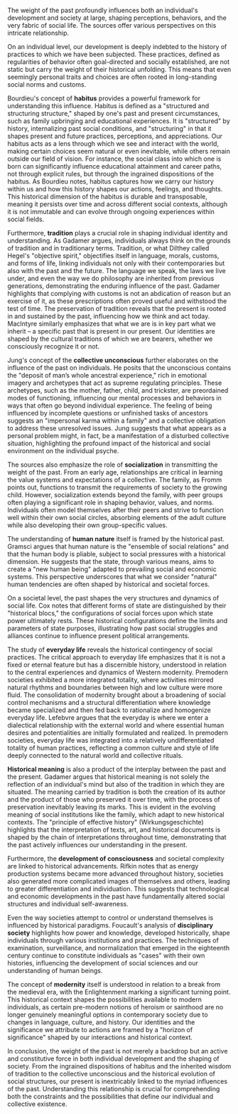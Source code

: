 The weight of the past profoundly influences both an individual's development and society at large, shaping perceptions, behaviors, and the very fabric of social life. The sources offer various perspectives on this intricate relationship.

On an individual level, our development is deeply indebted to the history of practices to which we have been subjected. These practices, defined as regularities of behavior often goal-directed and socially established, are not static but carry the weight of their historical unfolding. This means that even seemingly personal traits and choices are often rooted in long-standing social norms and customs.

Bourdieu's concept of **habitus** provides a powerful framework for understanding this influence. Habitus is defined as a "structured and structuring structure," shaped by one's past and present circumstances, such as family upbringing and educational experiences. It is "structured" by history, internalizing past social conditions, and "structuring" in that it shapes present and future practices, perceptions, and appreciations. Our habitus acts as a lens through which we see and interact with the world, making certain choices seem natural or even inevitable, while others remain outside our field of vision. For instance, the social class into which one is born can significantly influence educational attainment and career paths, not through explicit rules, but through the ingrained dispositions of the habitus. As Bourdieu notes, habitus captures how we carry our history within us and how this history shapes our actions, feelings, and thoughts. This historical dimension of the habitus is durable and transposable, meaning it persists over time and across different social contexts, although it is not immutable and can evolve through ongoing experiences within social fields.

Furthermore, **tradition** plays a crucial role in shaping individual identity and understanding. As Gadamer argues, individuals always think on the grounds of tradition and in traditionary terms. Tradition, or what Dilthey called Hegel's "objective spirit," objectifies itself in language, morals, customs, and forms of life, linking individuals not only with their contemporaries but also with the past and the future. The language we speak, the laws we live under, and even the way we do philosophy are inherited from previous generations, demonstrating the enduring influence of the past. Gadamer highlights that complying with customs is not an abdication of reason but an exercise of it, as these prescriptions often proved useful and withstood the test of time. The preservation of tradition reveals that the present is rooted in and sustained by the past, influencing how we think and act today. MacIntyre similarly emphasizes that what we are is in key part what we inherit – a specific past that is present in our present. Our identities are shaped by the cultural traditions of which we are bearers, whether we consciously recognize it or not.

Jung's concept of the **collective unconscious** further elaborates on the influence of the past on individuals. He posits that the unconscious contains the "deposit of man’s whole ancestral experience," rich in emotional imagery and archetypes that act as supreme regulating principles. These archetypes, such as the mother, father, child, and trickster, are preordained modes of functioning, influencing our mental processes and behaviors in ways that often go beyond individual experience. The feeling of being influenced by incomplete questions or unfinished tasks of ancestors suggests an "impersonal karma within a family" and a collective obligation to address these unresolved issues. Jung suggests that what appears as a personal problem might, in fact, be a manifestation of a disturbed collective situation, highlighting the profound impact of the historical and social environment on the individual psyche.

The sources also emphasize the role of **socialization** in transmitting the weight of the past. From an early age, relationships are critical in learning the value systems and expectations of a collective. The family, as Fromm points out, functions to transmit the requirements of society to the growing child. However, socialization extends beyond the family, with peer groups often playing a significant role in shaping behavior, values, and norms. Individuals often model themselves after their peers and strive to function well within their own social circles, absorbing elements of the adult culture while also developing their own group-specific values.

The understanding of **human nature** itself is framed by the historical past. Gramsci argues that human nature is the "ensemble of social relations" and that the human body is pliable, subject to social pressures with a historical dimension. He suggests that the state, through various means, aims to create a "new human being" adapted to prevailing social and economic systems. This perspective underscores that what we consider "natural" human tendencies are often shaped by historical and societal forces.

On a societal level, the past shapes the very structures and dynamics of social life. Cox notes that different forms of state are distinguished by their "historical blocs," the configurations of social forces upon which state power ultimately rests. These historical configurations define the limits and parameters of state purposes, illustrating how past social struggles and alliances continue to influence present political arrangements.

The study of **everyday life** reveals the historical contingency of social practices. The critical approach to everyday life emphasizes that it is not a fixed or eternal feature but has a discernible history, understood in relation to the central experiences and dynamics of Western modernity. Premodern societies exhibited a more integrated totality, where activities mirrored natural rhythms and boundaries between high and low culture were more fluid. The consolidation of modernity brought about a broadening of social control mechanisms and a structural differentiation where knowledge became specialized and then fed back to rationalize and homogenize everyday life. Lefebvre argues that the everyday is where we enter a dialectical relationship with the external world and where essential human desires and potentialities are initially formulated and realized. In premodern societies, everyday life was integrated into a relatively undifferentiated totality of human practices, reflecting a common culture and style of life deeply connected to the natural world and collective rituals.

**Historical meaning** is also a product of the interplay between the past and the present. Gadamer argues that historical meaning is not solely the reflection of an individual's mind but also of the tradition in which they are situated. The meaning carried by tradition is both the creation of its author and the product of those who preserved it over time, with the process of preservation inevitably leaving its marks. This is evident in the evolving meaning of social institutions like the family, which adapt to new historical contexts. The "principle of effective history" (Wirkungsgeschichte) highlights that the interpretation of texts, art, and historical documents is shaped by the chain of interpretations throughout time, demonstrating that the past actively influences our understanding in the present.

Furthermore, the **development of consciousness** and societal complexity are linked to historical advancements. Rifkin notes that as energy production systems became more advanced throughout history, societies also generated more complicated images of themselves and others, leading to greater differentiation and individuation. This suggests that technological and economic developments in the past have fundamentally altered social structures and individual self-awareness.

Even the way societies attempt to control or understand themselves is influenced by historical paradigms. Foucault's analysis of **disciplinary society** highlights how power and knowledge, developed historically, shape individuals through various institutions and practices. The techniques of examination, surveillance, and normalization that emerged in the eighteenth century continue to constitute individuals as "cases" with their own histories, influencing the development of social sciences and our understanding of human beings.

The concept of **modernity** itself is understood in relation to a break from the medieval era, with the Enlightenment marking a significant turning point. This historical context shapes the possibilities available to modern individuals, as certain pre-modern notions of heroism or sainthood are no longer genuinely meaningful options in contemporary society due to changes in language, culture, and history. Our identities and the significance we attribute to actions are framed by a "horizon of significance" shaped by our interactions and historical context.

In conclusion, the weight of the past is not merely a backdrop but an active and constitutive force in both individual development and the shaping of society. From the ingrained dispositions of habitus and the inherited wisdom of tradition to the collective unconscious and the historical evolution of social structures, our present is inextricably linked to the myriad influences of the past. Understanding this relationship is crucial for comprehending both the constraints and the possibilities that define our individual and collective existence.